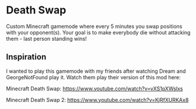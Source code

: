 # Death Swap

Custom Minecraft gamemode where every 5 minutes you swap positions with your opponent(s). Your goal is to make everybody die without attacking them - last person standing wins!

## Inspiration

I wanted to play this gamemode with my friends after watching Dream and GeorgeNotFound play it. Watch them play their version of this mod here:

Minecraft Death Swap: https://www.youtube.com/watch?v=vXS1pXWslxs

Minecraft Death Swap 2: https://www.youtube.com/watch?v=KjRfXURKAx8
